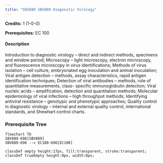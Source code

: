 ```yaml
---
title: "SBV889 SBV889 Diagnostic Virology"
---
```

**Credits:** 1 (1-0-0)

**Prerequisites:** EC 100

#### Description
Introduction to diagnostic virology – direct and indirect methods, specimens and window period; Microscopy – light microscopy, electron microscopy, and fluorescence microscopy in virus identifications; Methods of virus isolation – cell culture, embryonated egg inoculation and animal inoculation; Viral antigen detection – methods, assay characteristics, rapid antigen identification techniques; Detection of viral antibodies – methods, role of quantitative measurements, class- specific immunoglobulin detection; Viral nucleic acids – amplification, detection and quantitation methods; Molecular epidemiology of viral infections – high throughput methods; Identifying antiviral resistance – genotypic and phenotypic approaches; Quality control in diagnostic virology – internal and external quality control, international standards, and Shewhart control charts.

### Prerequisite Tree

```mermaid
flowchart TD
SBV889-696[SBV889]
SBV889-696 --> EC100-696[EC100]

classDef empty height:17px, fill:transparent, stroke:transparent;
classDef trueEmpty height:0px, width:0px;
```